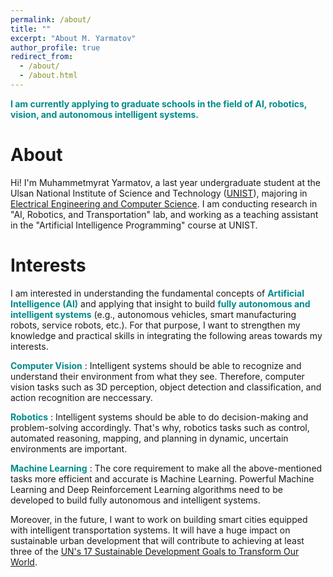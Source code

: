 ```yaml
---
permalink: /about/
title: ""
excerpt: "About M. Yarmatov"
author_profile: true
redirect_from: 
  - /about/
  - /about.html
---
```


<span style="color:darkcyan"> **I am currently applying to graduate schools in the field of AI, robotics, vision, and autonomous intelligent systems.** </span>

About
======

Hi! I'm Muhammetmyrat Yarmatov, a last year undergraduate student at the Ulsan National Institute of Science and Technology ([UNIST](https://www.unist.ac.kr/)), majoring in [Electrical Engineering and Computer Science](http://ece.unist.ac.kr/). I am conducting research in "AI, Robotics, and Transportation" lab, and working as a teaching assistant in the "Artificial Intelligence Programming" course at UNIST.



Interests
======
I am interested in understanding the fundamental concepts of <span style="color:darkcyan"> **Artificial Intelligence (AI)** </span> and applying that insight to build <span style="color:darkcyan"> **fully autonomous and intelligent systems** </span> (e.g., autonomous vehicles, smart manufacturing robots, service robots, etc.). For that purpose, I want to strengthen my knowledge and practical skills in integrating the following areas towards my interests.

<span style="color:darkcyan"> **Computer Vision** </span>: Intelligent systems should be able to recognize and understand their environment from what they see. Therefore, computer vision tasks such as 3D perception, object detection and classification, and action recognition are neccessary.

<span style="color:darkcyan"> **Robotics** </span>: Intelligent systems should be able to do decision-making and problem-solving accordingly. That's why, robotics tasks such as control, automated reasoning, mapping, and planning in dynamic, uncertain environments are important.

<span style="color:darkcyan"> **Machine Learning** </span>: The core requirement to make all the above-mentioned tasks more efficient and accurate is Machine Learning. Powerful Machine Learning and Deep Reinforcement Learning algorithms need to be developed to build fully autonomous and intelligent systems.


Moreover, in the future, I want to work on building smart cities equipped with intelligent transportation systems. It will have a huge impact on sustainable urban development that will contribute to achieving at least three of the [UN's 17 Sustainable Development Goals to Transform Our World](https://www.un.org/sustainabledevelopment/sustainable-development-goals/).

